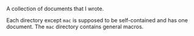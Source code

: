 A collection of documents that I wrote.

Each directory except `mac` is supposed to be self-contained and has one
document. The `mac` directory contains general macros.